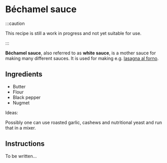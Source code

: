 # Béchamel sauce

:::caution

This recipe is still a work in progress and not yet suitable for use.

:::

**Béchamel sauce**, also referred to as **white sauce**, is a mother sauce for
making many different sauces. It is used for making e.g.
[lasagna al forno](./lasagna_al_forno.md).

## Ingredients

- Butter
- Flour
- Black pepper
- Nugmet

Ideas:

Possibly one can use roasted garlic, cashews and nutritional yeast and run that
in a mixer.

## Instructions

To be written...

